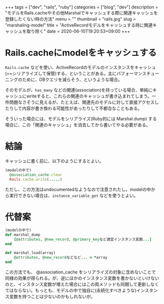 +++
tags = ["dev", "rails", "ruby"]
categories = ["blog", "dev"]
description = "モデルをRails.cacheやその他Marshalでキャッシュする際に関連キャッシュを登録したくない時の方法"
menu = ""
thumbnail = "rails.jpg"
slug = "marshaling-model"
title = "ActiveRecordモデルをキャッシュする時に関連キャッシュを取り除く"
date = 2020-06-10T19:20:53+09:00
+++

# Rails.cacheにmodelをキャッシュする
`Rails.cache` などを使い、ActiveRecordのモデルのインスタンスをキャッシュ(==シリアライズして保管)する、ということがある。主にパフォーマンスチューニングのために、DBクエリを減らそう、というような場合。

そのモデルが、`has_many` などの関連(association)を持っている場合、単純にキャッシュにwriteすると、これらの関連のキャッシュが書き込まれてしまう。一件問題なさそうに見えるが、たとえば、関連先のモデルに対して直接アクセスしたりして内容が書き換わる可能性があったりして不都合なこともある。

そういった場合には、モデルをシリアライズ(Ruby的には Marshal.dump) する場合に、この「関連のキャッシュ」を消去してから書いてやる必要がある。

# 結論
キャッシュに書く前に、以下のようにするとよい。
```ruby
(modelの中で)
  @association_cache.clear
  Rails.cache.write(.....)
```
ただし、この方法はundocumentedなようなので注意されたし。modelの中から実行できない場合は、`instance_variable_get` などを使うとよい。

# 代替案
```ruby
(modelの中で)
def marshal_dump
    [@attributes, @new_record, @primary_keyなど適宜インスタンス変数...]
end

def marshal_load(array)
    @attributes, @new_recordなどなど... = *array
end
```
この方法でも、 @association_cache をシリアライズの対象に含めないことで同様の効果が得られる。が、逆にほかのインスタンス変数を書かないといけないのと、インスタンス変数が増えた場合にはこの両メソッドも同期して更新しなくてはならない。もっとも、モデルの中で独自に(永続化すべきような)インスタンス変数を持つことは少ないのかもしれないが。

